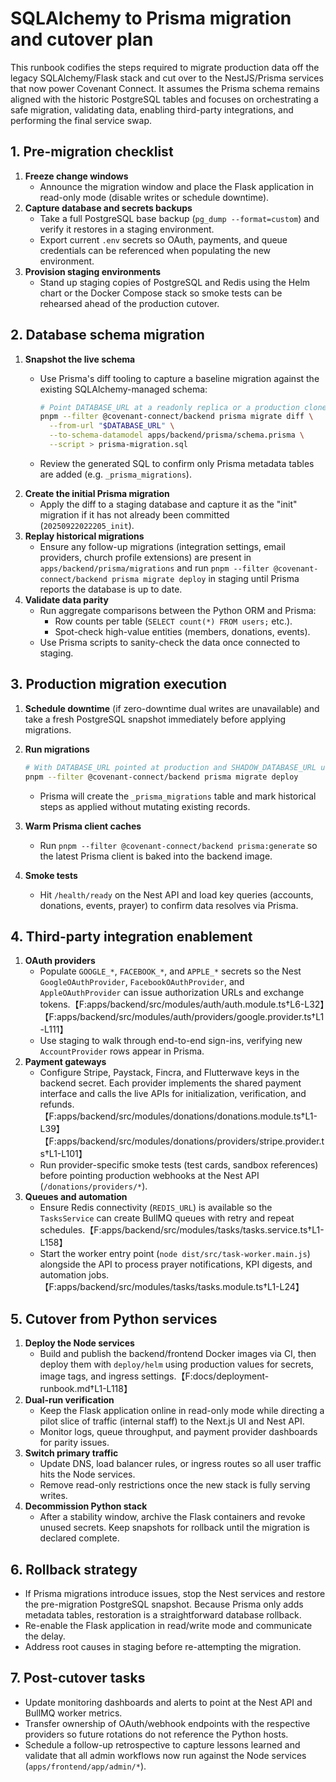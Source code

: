 # SQLAlchemy to Prisma migration and cutover plan

This runbook codifies the steps required to migrate production data off the
legacy SQLAlchemy/Flask stack and cut over to the NestJS/Prisma services that
now power Covenant Connect. It assumes the Prisma schema remains aligned with
the historic PostgreSQL tables and focuses on orchestrating a safe migration,
validating data, enabling third-party integrations, and performing the final
service swap.

## 1. Pre-migration checklist

1. **Freeze change windows**
   - Announce the migration window and place the Flask application in read-only
     mode (disable writes or schedule downtime).
2. **Capture database and secrets backups**
   - Take a full PostgreSQL base backup (`pg_dump --format=custom`) and verify it
     restores in a staging environment.
   - Export current `.env` secrets so OAuth, payments, and queue credentials can
     be referenced when populating the new environment.
3. **Provision staging environments**
   - Stand up staging copies of PostgreSQL and Redis using the Helm chart or the
     Docker Compose stack so smoke tests can be rehearsed ahead of the production
     cutover.

## 2. Database schema migration

1. **Snapshot the live schema**
   - Use Prisma's diff tooling to capture a baseline migration against the
     existing SQLAlchemy-managed schema:

     ```bash
     # Point DATABASE_URL at a readonly replica or a production clone
     pnpm --filter @covenant-connect/backend prisma migrate diff \
       --from-url "$DATABASE_URL" \
       --to-schema-datamodel apps/backend/prisma/schema.prisma \
       --script > prisma-migration.sql
     ```

   - Review the generated SQL to confirm only Prisma metadata tables are added
     (e.g. `_prisma_migrations`).
2. **Create the initial Prisma migration**
   - Apply the diff to a staging database and capture it as the "init" migration
     if it has not already been committed (`20250922022205_init`).
3. **Replay historical migrations**
   - Ensure any follow-up migrations (integration settings, email providers,
     church profile extensions) are present in `apps/backend/prisma/migrations`
     and run `pnpm --filter @covenant-connect/backend prisma migrate deploy` in
     staging until Prisma reports the database is up to date.
4. **Validate data parity**
   - Run aggregate comparisons between the Python ORM and Prisma:
     - Row counts per table (`SELECT count(*) FROM users;` etc.).
     - Spot-check high-value entities (members, donations, events).
   - Use Prisma scripts to sanity-check the data once connected to staging.

## 3. Production migration execution

1. **Schedule downtime** (if zero-downtime dual writes are unavailable) and take
   a fresh PostgreSQL snapshot immediately before applying migrations.
2. **Run migrations**

   ```bash
   # With DATABASE_URL pointed at production and SHADOW_DATABASE_URL unset
   pnpm --filter @covenant-connect/backend prisma migrate deploy
   ```

   - Prisma will create the `_prisma_migrations` table and mark historical steps
     as applied without mutating existing records.
3. **Warm Prisma client caches**
   - Run `pnpm --filter @covenant-connect/backend prisma:generate` so the latest
     Prisma client is baked into the backend image.
4. **Smoke tests**
   - Hit `/health/ready` on the Nest API and load key queries (accounts,
     donations, events, prayer) to confirm data resolves via Prisma.

## 4. Third-party integration enablement

1. **OAuth providers**
   - Populate `GOOGLE_*`, `FACEBOOK_*`, and `APPLE_*` secrets so the Nest
     `GoogleOAuthProvider`, `FacebookOAuthProvider`, and `AppleOAuthProvider` can
     issue authorization URLs and exchange tokens.【F:apps/backend/src/modules/auth/auth.module.ts†L6-L32】【F:apps/backend/src/modules/auth/providers/google.provider.ts†L1-L111】
   - Use staging to walk through end-to-end sign-ins, verifying new `AccountProvider`
     rows appear in Prisma.
2. **Payment gateways**
   - Configure Stripe, Paystack, Fincra, and Flutterwave keys in the backend
     secret. Each provider implements the shared payment interface and calls the
     live APIs for initialization, verification, and refunds.【F:apps/backend/src/modules/donations/donations.module.ts†L1-L39】【F:apps/backend/src/modules/donations/providers/stripe.provider.ts†L1-L101】
   - Run provider-specific smoke tests (test cards, sandbox references) before
     pointing production webhooks at the Nest API (`/donations/providers/*`).
3. **Queues and automation**
   - Ensure Redis connectivity (`REDIS_URL`) is available so the `TasksService`
     can create BullMQ queues with retry and repeat schedules.【F:apps/backend/src/modules/tasks/tasks.service.ts†L1-L158】
   - Start the worker entry point (`node dist/src/task-worker.main.js`) alongside
     the API to process prayer notifications, KPI digests, and automation jobs.【F:apps/backend/src/modules/tasks/tasks.module.ts†L1-L24】

## 5. Cutover from Python services

1. **Deploy the Node services**
   - Build and publish the backend/frontend Docker images via CI, then deploy
     them with `deploy/helm` using production values for secrets, image tags, and
     ingress settings.【F:docs/deployment-runbook.md†L1-L118】
2. **Dual-run verification**
   - Keep the Flask application online in read-only mode while directing a pilot
     slice of traffic (internal staff) to the Next.js UI and Nest API.
   - Monitor logs, queue throughput, and payment provider dashboards for parity
     issues.
3. **Switch primary traffic**
   - Update DNS, load balancer rules, or ingress routes so all user traffic hits
     the Node services.
   - Remove read-only restrictions once the new stack is fully serving writes.
4. **Decommission Python stack**
   - After a stability window, archive the Flask containers and revoke unused
     secrets. Keep snapshots for rollback until the migration is declared
     complete.

## 6. Rollback strategy

- If Prisma migrations introduce issues, stop the Nest services and restore the
  pre-migration PostgreSQL snapshot. Because Prisma only adds metadata tables,
  restoration is a straightforward database rollback.
- Re-enable the Flask application in read/write mode and communicate the delay.
- Address root causes in staging before re-attempting the migration.

## 7. Post-cutover tasks

- Update monitoring dashboards and alerts to point at the Nest API and BullMQ
  worker metrics.
- Transfer ownership of OAuth/webhook endpoints with the respective providers so
  future rotations do not reference the Python hosts.
- Schedule a follow-up retrospective to capture lessons learned and validate that
  all admin workflows now run against the Node services (`apps/frontend/app/admin/*`).
